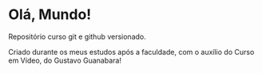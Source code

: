 # Olá, Mundo!
 Repositório curso git e github versionado.
 
 Criado durante os meus estudos após a faculdade, com o auxílio do Curso em Vídeo, do Gustavo Guanabara! 
